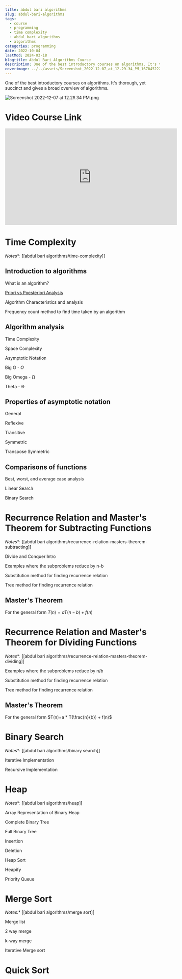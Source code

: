 ```yaml
---
title: abdul bari algorithms
slug: abdul-bari-algorithms
tags:
  - course
  - programming
  - time complexity
  - abdul bari algorithms
  - algorithms
categories: programming
date: 2022-10-04
lastMod: 2024-03-18
blogtitle: Abdul Bari Algorithms Course
description: One of the best introductory courses on algorithms. It's thorough, yet succinct and gives a broad overview of algorithms.
coverimage: ../../assets/Screenshot_2022-12-07_at_12.29.34_PM_1670452221345_0.png
---
```


One of the best introductory courses on algorithms. It's thorough, yet succinct and gives a broad overview of algorithms.

![Screenshot 2022-12-07 at 12.29.34 PM.png](/assets/Screenshot_2022-12-07_at_12.29.34_PM_1670452221345_0.png)

# Video Course Link


<iframe width="560" height="315" src="https://www.youtube.com/embed/0IAPZzGSbME" title="YouTube video player" frameborder="0" allow="accelerometer; autoplay; clipboard-write; encrypted-media; gyroscope; picture-in-picture" allowfullscreen></iframe>

# Time Complexity


*Notes**: [[abdul bari algorithms/time-complexity]]

## Introduction to algorithms


What is an algorithm?

[Priori vs Poesteriori Analysis]([[posteriori-vs-a-priori-analysis-of-algorithms]])

Algorithm Characteristics and analysis

Frequency count method to find time taken by an algorithm

## Algorithm analysis


Time Complexity

Space Complexity

Asymptotic Notation

Big O - $O$

Big Omega - Ω

Theta - Θ

## Properties of asymptotic notation


General

Reflexive

Transitive

Symmetric

Transpose Symmetric

## Comparisons of functions


Best, worst, and average case analysis

Linear Search

Binary Search

# Recurrence Relation and Master's Theorem for Subtracting Functions


*Notes**: [[abdul bari algorithms/recurrence-relation-masters-theorem-subtracting]]

Divide and Conquer Intro

Examples where the subproblems reduce by n-b

Substitution method for finding recurrence relation

Tree method for finding recurrence relation

## Master's Theorem


For the general form $T(n)=aT(n-b)+f(n)$

# Recurrence Relation and Master's Theorem for Dividing Functions


*Notes**: [[abdul bari algorithms/recurrence-relation-masters-theorem-dividing]]

Examples where the subproblems reduce by n/b

Substitution method for finding recurrence relation

Tree method for finding recurrence relation

## Master's Theorem


For the general form $T(n)=a * T(\frac{n}{b}) + f(n)$

# Binary Search


*Notes**: [[abdul bari algorithms/binary search]]

Iterative Implementation

Recursive Implementation

# Heap


*Notes**: [[abdul bari algorithms/heap]]

Array Representation of Binary Heap

Complete Binary Tree

Full Binary Tree

Insertion

Deletion

Heap Sort

Heapify

Priority Queue

# Merge Sort


*Notes:** [[abdul bari algorithms/merge sort]]

Merge list

2 way merge

k-way merge

Iterative Merge sort

# Quick Sort


